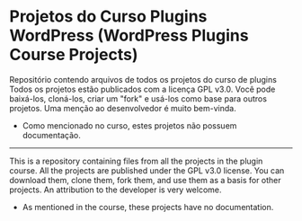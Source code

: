 # Projetos do Curso Plugins WordPress (WordPress Plugins Course Projects)
Repositório contendo arquivos de todos os projetos do curso de plugins
Todos os projetos estão publicados com a licença GPL v3.0. Você pode baixá-los, cloná-los, criar um "fork" e usá-los como base para outros projetos. 
Uma menção ao desenvolvedor é muito bem-vinda.
* Como mencionado no curso, estes projetos não possuem documentação.

---------------------------

This is a repository containing files from all the projects in the plugin course. All the projects are published under the GPL v3.0 license. You can download them, clone them, fork them, and use them as a basis for other projects. An attribution to the developer is very welcome.

* As mentioned in the course, these projects have no documentation.
